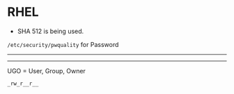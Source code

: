 # RHEL

- SHA 512 is being used.


`/etc/security/pwquality` for Password



----




-----


UGO = User, Group, Owner 
```
_rw_r__r__


